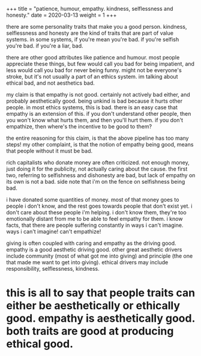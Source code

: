 +++
title = "patience, humour, empathy. kindness, selflessness and honesty."
date = 2020-03-13
weight = 1
+++

there are some personality traits that make you a good person. kindness, selflessness and honesty are the kind of traits that are part of value systems. in some systems, if you're mean you're bad. if you're selfish you're bad. if you're a liar, bad.

there are other good attributes like patience and humour. most people appreciate these things, but few would call you bad for being impatient, and less would call you bad for never being funny. might not be everyone's stroke, but it's not usually a part of an ethics system. im talking about ethical bad, and not aesthetics bad. 

my claim is that empathy is not good. certainly not actively bad either, and probably aesthetically good. being unkind is bad because it hurts other people. in most ethics systems, this is bad. there is an easy case that empathy is an extension of this. if you don't understand other people, then you won't know what hurts them, and then you'll hurt them. if you don't empathize, then where's the incentive to be good to them? 

the entire reasoning for this claim, is that the above pipeline has too many steps! my other complaint, is that the notion of empathy being good, means that people without it must be bad. 

rich capitalists who donate money are often criticized. not enough money, just doing it for the publicity, not actually caring about the cause. the first two, referring to selfishness and dishonesty are bad, but lack of empathy on its own is not a bad. side note that i'm on the fence on selfishness being bad.

i have donated some quantities of money. most of that money goes to people i don't know, and the rest goes towards people that don't exist yet. i don't care about these people i'm helping. i don't know them, they're too emotionally distant from me to be able to feel empathy for them. i know facts, that there are people suffering constantly in ways i can't imagine. ways i can't imagine! can't empathize! 

giving is often coupled with caring and empathy as the driving good. empathy is a good aesthetic driving good. other great aesthetic drivers include community (most of what got me into giving) and principle (the one that made me want to get into giving). ethical drivers may include responsibility, selflessness, kindness. 

# this is all to say that people traits can either be aesthetically or ethically good. empathy is aesthetically good. both traits are good at producing ethical good.  